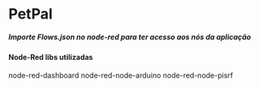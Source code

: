 <h1>PetPal</h1>

<h5>Importe Flows.json no node-red para ter acesso aos nós da aplicação</h5> 

<h4>Node-Red libs utilizadas</h4>
node-red-dashboard
node-red-node-arduino
node-red-node-pisrf
